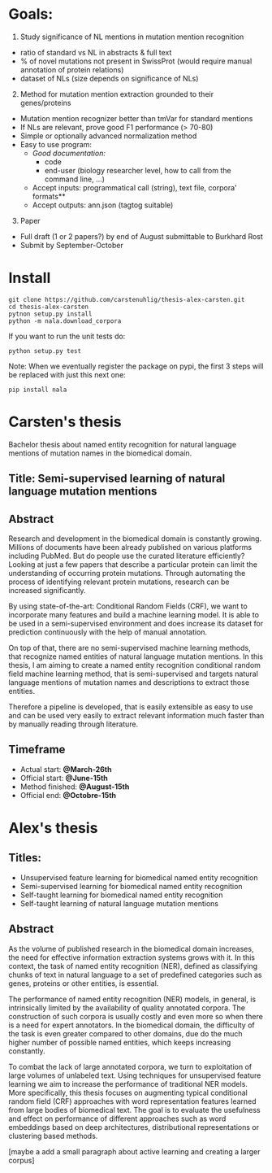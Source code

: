 # Goals:

1. Study significance of NL mentions in mutation mention recognition
  * ratio of standard vs NL in abstracts & full text
  * % of novel mutations not present in SwissProt (would require manual annotation of protein relations)
  * dataset of NLs (size depends on significance of NLs)
2. Method for mutation mention extraction grounded to their genes/proteins
  * Mutation mention recognizer better than tmVar for standard mentions
  * If NLs are relevant, prove good F1 performance (> 70-80)
  * Simple or optionally advanced normalization method
  * Easy to use program:
    * *Good documentation:*
      * code
      * end-user (biology researcher level, how to call from the command line, ...)
    * Accept inputs: programmatical call (string), text file, corpora' formats**
    * Accept outputs: ann.json (tagtog suitable)   
3. Paper
  * Full draft (1 or 2 papers?) by end of August submittable to Burkhard Rost
  * Submit by September-October

# Install

    git clone https://github.com/carstenuhlig/thesis-alex-carsten.git
    cd thesis-alex-carsten
    pytnon setup.py install
    python -m nala.download_corpora
 
 If you want to run the unit tests do:
 
    python setup.py test
 
 Note: When we eventually register the package on pypi, the first 3 steps will be replaced with just this next one:
 
    pip install nala

# Carsten's thesis

Bachelor thesis about named entity recognition for natural language mentions of mutation names in the biomedical domain.

## Title: Semi-supervised learning of natural language mutation mentions

## Abstract
Research and development in the biomedical domain is constantly growing. Millions of documents have been already published on various platforms including PubMed. But do people use the curated literature efficiently?
Looking at just a few papers that describe a particular protein can limit the understanding of occurring protein mutations. Through automating the process of identifying relevant protein mutations, research can be increased significantly.

By using state-of-the-art: Conditional Random Fields (CRF), we want to incorporate many features and build a machine learning model. It is able to be used in a semi-supervised environment and does increase its dataset for prediction continuously with the help of manual annotation.

On top of that, there are no semi-supervised machine learning methods, that recognize named entities of natural language mutation mentions. In this thesis, I am aiming to create a named entity recognition conditional random field machine learning method, that is semi-supervised and targets natural language mentions of mutation names and descriptions to extract those entities.

Therefore a pipeline is developed, that is easily extensible as easy to use and can be used very easily to extract relevant information much faster than by manually reading through literature.

## Timeframe

* Actual start: **@March-26th**
* Official start: **@June-15th**
* Method finished: **@August-15th**
* Official end: **@Octobre-15th**

# Alex's thesis 

## Titles:
* Unsupervised feature learning for biomedical named entity recognition
* Semi-supervised learning for biomedical named entity recognition
* Self-taught learning for biomedical named entity recognition
* Self-taught learning of natural language mutation mentions

## Abstract
As the volume of published research in the biomedical domain increases, the need for effective information extraction systems grows with it. In this context, the task of named entity recognition (NER), defined as classifying chunks of text in natural language to a set of predefined categories such as genes, proteins or other entities, is essential.

The performance of named entity recognition (NER) models, in general, is intrinsically limited by the availability of quality annotated corpora. The construction of such corpora is usually costly and even more so when there is a need for expert annotators. In the biomedical domain, the difficulty of the task is even greater compared to other domains, due do the much higher number of possible named entities, which keeps increasing constantly.

To combat the lack of large annotated corpora, we turn to exploitation of large volumes of unlabeled text. Using techniques for unsupervised feature learning we aim to increase the performance of traditional NER models. More specifically, this thesis focuses on augmenting typical conditional random field (CRF) approaches with word representation features learned from large bodies of biomedical text. The goal is to evaluate the usefulness and effect on performance of different approaches such as word embeddings based on deep architectures, distributional representations or clustering based methods. 

[maybe a add a small paragraph about active learning and creating a larger corpus]


